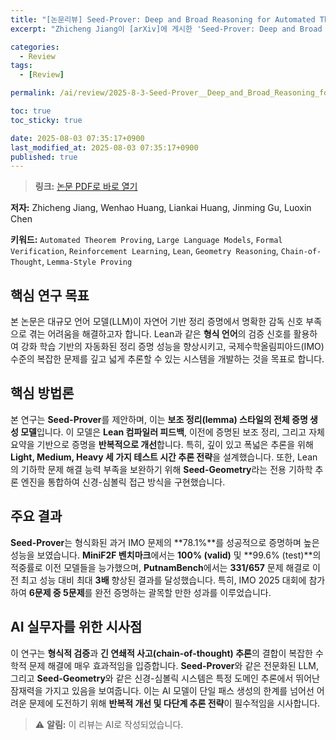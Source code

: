 ```yaml
---
title: "[논문리뷰] Seed-Prover: Deep and Broad Reasoning for Automated Theorem Proving"
excerpt: "Zhicheng Jiang이 [arXiv]에 게시한 'Seed-Prover: Deep and Broad Reasoning for Automated Theorem Proving' 논문에 대한 자세한 리뷰입니다."

categories:
  - Review
tags:
  - [Review]

permalink: /ai/review/2025-8-3-Seed-Prover__Deep_and_Broad_Reasoning_for_Automated_Theorem_Proving/

toc: true
toc_sticky: true

date: 2025-08-03 07:35:17+0900
last_modified_at: 2025-08-03 07:35:17+0900
published: true
---
```

> **링크:** [논문 PDF로 바로 열기](https://arxiv.org/abs/2507.23726)

**저자:** Zhicheng Jiang, Wenhao Huang, Liankai Huang, Jinming Gu, Luoxin Chen

**키워드:** `Automated Theorem Proving`, `Large Language Models`, `Formal Verification`, `Reinforcement Learning`, `Lean`, `Geometry Reasoning`, `Chain-of-Thought`, `Lemma-Style Proving`

## 핵심 연구 목표
본 논문은 대규모 언어 모델(LLM)이 자연어 기반 정리 증명에서 명확한 감독 신호 부족으로 겪는 어려움을 해결하고자 합니다. Lean과 같은 **형식 언어**의 검증 신호를 활용하여 강화 학습 기반의 자동화된 정리 증명 성능을 향상시키고, 국제수학올림피아드(IMO) 수준의 복잡한 문제를 깊고 넓게 추론할 수 있는 시스템을 개발하는 것을 목표로 합니다.

## 핵심 방법론
본 연구는 **Seed-Prover**를 제안하며, 이는 **보조 정리(lemma) 스타일의 전체 증명 생성 모델**입니다. 이 모델은 **Lean 컴파일러 피드백**, 이전에 증명된 보조 정리, 그리고 자체 요약을 기반으로 증명을 **반복적으로 개선**합니다. 특히, 깊이 있고 폭넓은 추론을 위해 **Light, Medium, Heavy 세 가지 테스트 시간 추론 전략**을 설계했습니다. 또한, Lean의 기하학 문제 해결 능력 부족을 보완하기 위해 **Seed-Geometry**라는 전용 기하학 추론 엔진을 통합하여 신경-심볼릭 접근 방식을 구현했습니다.

## 주요 결과
**Seed-Prover**는 형식화된 과거 IMO 문제의 **78.1%**를 성공적으로 증명하며 높은 성능을 보였습니다. **MiniF2F 벤치마크**에서는 **100% (valid)** 및 **99.6% (test)**의 적중률로 이전 모델들을 능가했으며, **PutnamBench**에서는 **331/657** 문제 해결로 이전 최고 성능 대비 최대 **3배** 향상된 결과를 달성했습니다. 특히, IMO 2025 대회에 참가하여 **6문제 중 5문제**를 완전 증명하는 괄목할 만한 성과를 이루었습니다.

## AI 실무자를 위한 시사점
이 연구는 **형식적 검증**과 **긴 연쇄적 사고(chain-of-thought) 추론**의 결합이 복잡한 수학적 문제 해결에 매우 효과적임을 입증합니다. **Seed-Prover**와 같은 전문화된 LLM, 그리고 **Seed-Geometry**와 같은 신경-심볼릭 시스템은 특정 도메인 추론에서 뛰어난 잠재력을 가지고 있음을 보여줍니다. 이는 AI 모델이 단일 패스 생성의 한계를 넘어선 어려운 문제에 도전하기 위해 **반복적 개선 및 다단계 추론 전략**이 필수적임을 시사합니다.

> ⚠️ **알림:** 이 리뷰는 AI로 작성되었습니다.
